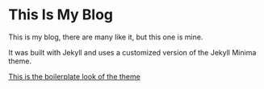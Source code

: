 # This Is My Blog

This is my blog, there are many like it, but this one is mine.

It was built with Jekyll and uses a customized version of the Jekyll Minima theme.

[This is the boilerplate look of the theme](https://jekyll.github.io/minima/)
